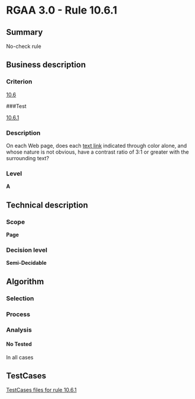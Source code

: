 # RGAA 3.0 -  Rule 10.6.1

## Summary

No-check rule

## Business description

### Criterion

[10.6](http://asqatasun.github.io/RGAA--3.0--EN/RGAA3.0_Criteria_English_version_v1.html#crit-10-6)

###Test

[10.6.1](http://asqatasun.github.io/RGAA--3.0--EN/RGAA3.0_Criteria_English_version_v1.html#test-10-6-1)

### Description
On each Web page, does
    each <a href="http://asqatasun.github.io/RGAA--3.0--EN/RGAA3.0_Glossary_English_version_v1.html#mLienTexte">text
  link</a> indicated through color alone, and whose nature is
    not obvious, have a contrast ratio of 3:1 or greater
    with the surrounding text? 


### Level

**A**

## Technical description

### Scope

**Page**

### Decision level

**Semi-Decidable**

## Algorithm

### Selection

### Process

### Analysis

#### No Tested 

In all cases





##  TestCases 

[TestCases files for rule 10.6.1](https://gitlab.com/asqatasun/Asqatasun/-/tree/master/rules/rules-rgaa3.0/src/test/resources/testcases/rgaa30/Rgaa30Rule100601/) 



